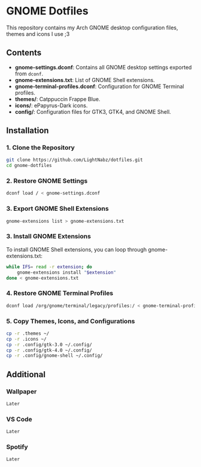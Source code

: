 # GNOME Dotfiles

This repository contains my Arch GNOME desktop configuration files, themes and icons I use ;3

## Contents

- **gnome-settings.dconf**: Contains all GNOME desktop settings exported from `dconf`.
- **gnome-extensions.txt**: List of GNOME Shell extensions.
- **gnome-terminal-profiles.dconf**: Configuration for GNOME Terminal profiles.
- **themes/**: Catppuccin Frappe Blue.
- **icons/**: ePapyrus-Dark icons.
- **config/**: Configuration files for GTK3, GTK4, and GNOME Shell.

## Installation

### 1. Clone the Repository

```bash
git clone https://github.com/LightNabz/dotfiles.git
cd gnome-dotfiles
```

### 2. Restore GNOME Settings
```bash
dconf load / < gnome-settings.dconf
```

### 3. Export GNOME Shell Extensions
```bash
gnome-extensions list > gnome-extensions.txt
```

### 3. Install GNOME Extensions
To install GNOME Shell extensions, you can loop through gnome-extensions.txt:
```bash
while IFS= read -r extension; do
    gnome-extensions install "$extension"
done < gnome-extensions.txt
```

### 4. Restore GNOME Terminal Profiles
```bash
dconf load /org/gnome/terminal/legacy/profiles:/ < gnome-terminal-profiles.dconf
```

### 5. Copy Themes, Icons, and Configurations
```bash
cp -r .themes ~/
cp -r .icons ~/
cp -r .config/gtk-3.0 ~/.config/
cp -r .config/gtk-4.0 ~/.config/
cp -r .config/gnome-shell ~/.config/
```

## Additional

### Wallpaper
```bash
Later
```

### VS Code
```bash
Later
```

### Spotify
```bash
Later
```
